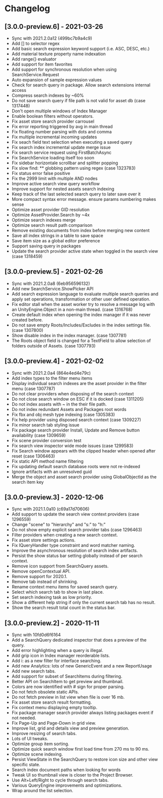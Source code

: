 # Changelog

## [3.0.0-preview.6] - 2021-03-26
- Sync with 2021.2.0a12 (499bc7b9a4c9)
- Add [] to selector regex
- Add basic search expression keyword support (i.e. ASC, DESC, etc.)
- Add material texture property name indexation
- Add range{} evaluator
- Add support for item favorites
- Add support for synchronous resolution when using SearchService.Request
- Auto expansion of sample expression values
- Check for search query in package. Allow search extensions internal access
- Compress search indexes by ~60%
- Do not save search query if file path is not valid for asset db (case 1317448)
- Don't open multiple windows of Index Manager
- Enable boolean filters without operators.
- Fix asset store search provider carrousel
- Fix error reporting triggered by avg in main thread
- Fix floating number parsing with dots and comma
- Fix multiple incremental incoming updates
- Fix seach field text selection when executing a saved query
- Fix search index incremental update merge issue
- Fix search service request using FirstBatchAsync
- Fix SearchService loading itself too soon
- Fix sidebar horizontale scrollbar and splitter popping
- Fix slow find: ** globbing pattern using regex (case 1323783)
- Fix status error false positive
- Fix the 2999 limit with multiple AND nodes
- Improve active search view query workflow
- Improve support for nested assets search indexing
- Keep track of the last selected search query to later save over it
- More compact syntax error message. ensure params numbering makes sense
- Optimize asset provider GID resolution
- Optimize AssetProvider.Search by ~4x
- Optimize search indexes merge
- Optimize search result path comparison
- Remove existing documents from index before merging new content
- Save all index strings in a table to save space
- Save item size as a global editor preference
- Support saving query in packages
- Update the search provider active state when toggled in the search view (case 1318459)

## [3.0.0-preview.5] - 2021-02-26
- Sync with 2021.2.0a8 (6eb956596132)
- Add new SearchService.ShowPicker API
- Add search expression language to evaluate multiple search queries and apply set operations, transformation or other user defined operation.
- Fix editor stall when the asset worker try to resolve a message log with an UnityEngine.Object in a non-main thread. (case 1316768)
- Create default index when opening the index manager if it was never created before.
- Do not save empty Roots/Includes/Excludes in the index settings file. (case 1307800)
- Show disable index in the index manager. (case 1307781)
- The Roots object field is changed for a TextField to allow selection of folders outside of Assets. (case 1307793)

## [3.0.0-preview.4] - 2021-02-02
- Sync with 2021.2.0a4 (864e4ed4e79c)
- Add index types to the filter menu items
- Display individual search indexes are the asset provider in the filter menu (case 1307787)
- Do not clear providers when disposing of the search context
- Do not close search window on ESC if it is docked (case 1311205)
- Do not index assets with ~ in the their file path.
- Do not index redundant Assets and Packages root words
- Fix fbx and obj mesh type indexing (case 1305383)
- Fix help provider using disposed search context (case 1309227)
- Fix minor search tab styling issue
- Fix package search provider Install, Update and Remove button availability (case 1309659)
- Fix scene provider conversion test
- Fix search view inspector wide mode issues (case 1299583)
- Fix Search window appears with the clipped header when opened after reset (case 1306463)
- Fix static API method name filtering
- Fix updating default search database roots were not re-indexed
- Ignore artifacts with an unresolved guid
- Merge the object and asset search provider using GlobalObjectId as the search item key

## [3.0.0-preview.3] - 2020-12-06
- Sync with 2021.1.0a10 (c69a17d70606)
- Add support to update the search view context providers (case 1296559)
- Change "scene" to "hierarchy" and "s:" to "h:"
- Do not show empty explicit search provider tabs (case 1296463)
- Filter providers when creating a new search context.
- Fix asset store settings actions.
- Fix IQueryHandler type constraint and word matcher naming.
- Improve the asynchronous resolution of search index artifacts.
- Persist the show status bar setting globally instead of per search context.
- Remove icon support from SearchQuery assets.
- Remove openContextual API.
- Remove support for 2020.1.
- Remove tab instead of shrinking.
- Rename context menu items for saved search query.
- Select which search tab to show in last place.
- Set search indexing task as low priority.
- Show a different help string if only the current search tab has no result.
- Show the search result total count in the status bar.

## [3.0.0-preview.2] - 2020-11-11
- Sync with 10fd0d6f6164
- Add a SearchQuery dedicated inspector that does a preview of the query.
- Add error highlighting when a query is illegal.
- Add grip icon in Index manager reorderable lists.
- Add i: as a new filter for interface searching.
- Add new Analytics: lots of new GenericEvent and a new ReportUsage
- Add new search tabs.
- Add support for subset of SearchItems during filtering.
- Better API on SearchItem to get preview and thumbnail.
- Colors are now identified with # sign for proper parsing.
- Do not fetch obsolete static APIs.
- Do not fetch preview in list view when file is over 16 mb.
- Fix asset store search result formatting.
- Fix context menu displaying empty tooltip.
- Fix package manager search provider always listing packages event if not needed.
- Fix Page-Up and Page-Down in grid view.
- Improve list, grid and details view and preview generation.
- Improve resizing of search tabs.
- Lots of UI tweaks.
- Optimize group item sorting.
- Optimize quick search window first load time from 270 ms to 90 ms.
- Optimize scene indexing.
- Persist ViewState in the SearchQuery to restore icon size and other view specific state.
- Search index document paths when looking for words
- Tweak UI so thumbnail view is closer to the Project Browser.
- Use Alt+Left/Right to cycle through search tabs.
- Various QueryEngine improvements and optimizations.
- Wrap around the list selection.
